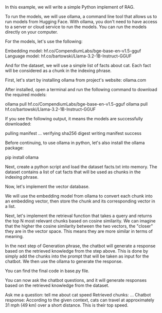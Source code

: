 In this example, we will write a simple Python implement of RAG.

To run the models, we will use ollama, a command line tool that allows us to run models from Hugging Face. With ollama, you don't need to have access to a server or cloud service to run the models. You can run the models directly on your computer.

For the models, let's use the following:

Embedding model: hf.co/CompendiumLabs/bge-base-en-v1.5-gguf
Language model: hf.co/bartowski/Llama-3.2-1B-Instruct-GGUF

And for the dataset, we will use a simple list of facts about cat. Each fact will be considered as a chunk in the indexing phrase.

First, let's start by installing ollama from project's website: ollama.com

After installed, open a terminal and run the following command to download the required models:

ollama pull hf.co/CompendiumLabs/bge-base-en-v1.5-gguf
ollama pull hf.co/bartowski/Llama-3.2-1B-Instruct-GGUF

If you see the following output, it means the models are successfully downloaded:

pulling manifest
...
verifying sha256 digest
writing manifest
success

Before continuing, to use ollama in python, let's also install the ollama package:

pip install ollama

Next, create a python script and load the dataset facts.txt into memory. The dataset contains a list of cat facts that will be used as chunks in the indexing phrase.

Now, let's implement the vector database.

We will use the embedding model from ollama to convert each chunk into an embedding vector, then store the chunk and its corresponding vector in a list.

Next, let's implement the retrieval function that takes a query and returns the top N most relevant chunks based on cosine similarity. We can imagine that the higher the cosine similarity between the two vectors, the "closer" they are in the vector space. This means they are more similar in terms of meaning.

In the next step of Generation phrase, the chatbot will generate a response based on the retrieved knowledge from the step above. This is done by simply add the chunks into the prompt that will be taken as input for the chatbot. We then use the ollama to generate the response. 

You can find the final code in base.py file. 

You can now ask the chatbot questions, and it will generate responses based on the retrieved knowledge from the dataset.

Ask me a question: tell me about cat speed
Retrieved chunks: ...
Chatbot response:
According to the given context, cats can travel at approximately 31 mph (49 km) over a short distance. This is their top speed.
